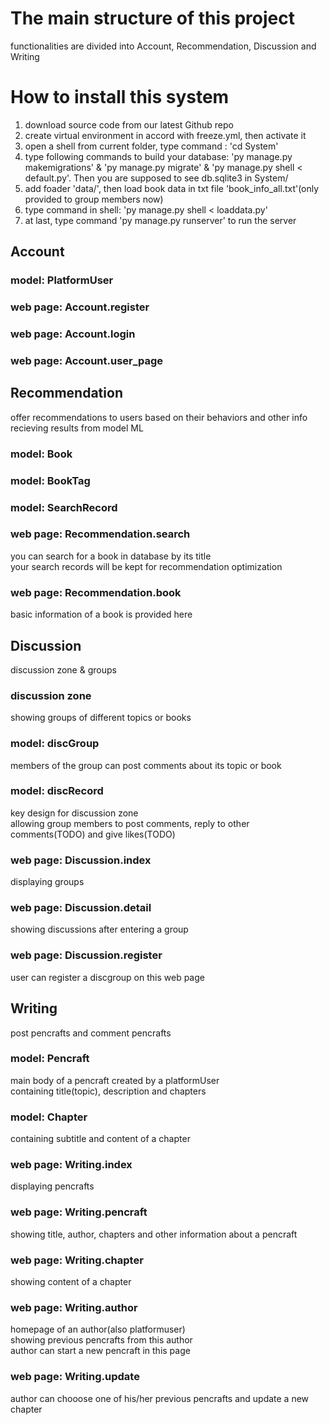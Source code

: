# The main structure of this project
functionalities are divided into Account, Recommendation, Discussion and Writing  
# How to install this system  
1. download source code from our latest Github repo  
2. create virtual environment in accord with freeze.yml, then activate it  
3. open a shell from current folder, type command : 'cd System'  
4. type following commands to build your database: 'py manage.py makemigrations' & 'py manage.py migrate' & 'py manage.py shell < default.py'. Then you are supposed to see db.sqlite3 in System/  
5. add foader 'data/', then load book data in txt file 'book_info_all.txt'(only provided to group members now)  
6. type command in shell: 'py manage.py shell < loaddata.py'  
7. at last, type command 'py manage.py runserver' to run the server  
## Account
### model: PlatformUser
### web page: Account.register
### web page: Account.login
### web page: Account.user_page

## Recommendation
offer recommendations to users based on their behaviors and other info  
recieving results from model ML  
### model: Book  
### model: BookTag  
### model: SearchRecord
### web page: Recommendation.search  
you can search for a book in database by its title  
your search records will be kept for recommendation optimization  
### web page: Recommendation.book
basic information of a book is provided here   
## Discussion
discussion zone & groups  
### discussion zone
showing groups of different topics or books  
### model: discGroup
members of the group can post comments about its topic or book  
### model: discRecord
key design for discussion zone  
allowing group members to post comments, reply to other comments(TODO) and give likes(TODO)  
### web page: Discussion.index  
displaying groups  
### web page: Discussion.detail  
showing discussions after entering a group  
### web page: Discussion.register
user can register a discgroup on this web page  
## Writing
post pencrafts and comment pencrafts   
### model: Pencraft
main body of a pencraft created by a platformUser  
containing title(topic), description and chapters  
### model: Chapter
containing subtitle and content of a chapter  
### web page: Writing.index
displaying pencrafts  
### web page: Writing.pencraft
showing title, author, chapters and other information about a pencraft  
### web page: Writing.chapter
showing content of a chapter  
### web page: Writing.author
homepage of an author(also platformuser)  
showing previous pencrafts from this author  
author can start a new pencraft in this page  
### web page: Writing.update
author can chooose one of his/her previous pencrafts and update a new chapter  